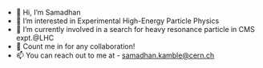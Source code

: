 - 👋 Hi, I’m Samadhan
- 👀 I’m interested in Experimental High-Energy Particle Physics
- 🌱 I’m currently involved in a search for heavy resonance particle in CMS expt.@LHC
- 💞️ Count me in for any collaboration!
- 📫 You can reach out to me at - samadhan.kamble@cern.ch

<!---
s-kamble/s-kamble is a ✨ special ✨ repository because its `README.md` (this file) appears on your GitHub profile.
You can click the Preview link to take a look at your changes.
--->
